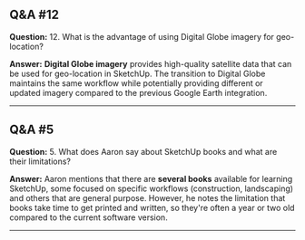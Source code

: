 
## Q&A #12

**Question:** 12. What is the advantage of using Digital Globe imagery for geo-location?

**Answer:** **Digital Globe imagery** provides high-quality satellite data that can be used for geo-location in SketchUp. The transition to Digital Globe maintains the same workflow while potentially providing different or updated imagery compared to the previous Google Earth integration.

---

## Q&A #5

**Question:** 5. What does Aaron say about SketchUp books and what are their limitations?

**Answer:** Aaron mentions that there are **several books** available for learning SketchUp, some focused on specific workflows (construction, landscaping) and others that are general purpose. However, he notes the limitation that books take time to get printed and written, so they're often a year or two old compared to the current software version.

---
